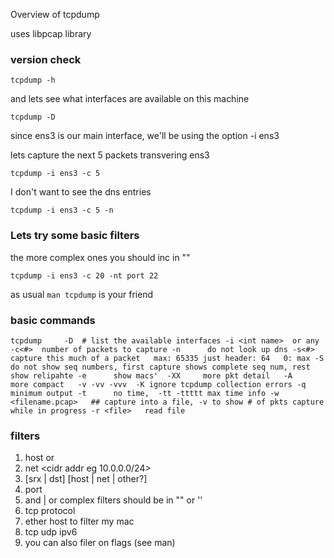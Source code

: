 Overview of tcpdump

uses libpcap library

### version check

 `tcpdump -h`

and lets see what interfaces are available on this machine

`tcpdump -D`

since ens3 is our main interface, we'll be using the option -i ens3 

lets capture the next 5 packets transvering ens3

`tcpdump -i ens3 -c 5` 

I don't want to see the dns entries

`tcpdump -i ens3 -c 5 -n`


### Lets try some basic filters
the more complex ones you should inc in ""

`tcpdump -i ens3 -c 20 -nt port 22`

as usual `man tcpdump` is your friend

### basic commands

 `tcpdump    
    -D  # list the available interfaces
    -i <int name>  or any
    -c<#>  number of packets to capture
    -n      do not look up dns
    -s<#>   capture this much of a packet   max: 65335 just header: 64   0: max
    -S      do not show seq numbers, first capture shows complete seq num, rest show relipahte
    -e      show macs' 
    -XX     more pkt detail   -A    more compact   -v -vv -vvv  -K ignore tcpdump collection errors
    -q      minimum output
    -t      no time,  -tt -ttttt max time info
    -w <filename.pcap>   ## capture into a file, -v to show # of pkts capture while in progress
    -r <file>   read file`
### filters

  1. host <ip> or <dns name>
  2. net <cidr addr eg 10.0.0.0/24>
  3. [srx | dst] [host | net | other?]
  4. port <ip>  
  5. and | or   complex filters should be in  "" or ''
  6. tcp        protocol
  7. ether host <mac>    to filter my mac
  8. tcp udp      ipv6
  9. you can also filer on flags (see man)